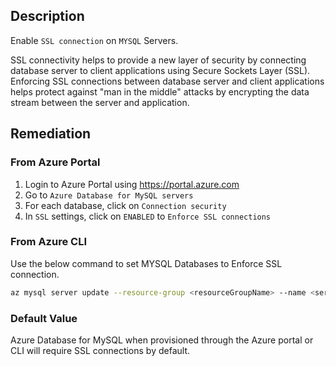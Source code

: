 ## Description

Enable `SSL connection` on `MYSQL` Servers.

SSL connectivity helps to provide a new layer of security by connecting database server to client applications using Secure Sockets Layer (SSL). Enforcing SSL connections between database server and client applications helps protect against "man in the middle" attacks by encrypting the data stream between the server and application.

## Remediation

### From Azure Portal

1. Login to Azure Portal using https://portal.azure.com
2. Go to `Azure Database for MySQL servers`
3. For each database, click on `Connection security`
4. In `SSL` settings, click on `ENABLED` to `Enforce SSL connections`

### From Azure CLI

Use the below command to set MYSQL Databases to Enforce SSL connection.

```bash
az mysql server update --resource-group <resourceGroupName> --name <serverName> --ssl-enforcement Enabled
```

### Default Value

Azure Database for MySQL when provisioned through the Azure portal or CLI will require SSL connections by default.

